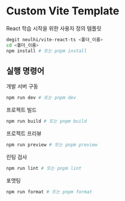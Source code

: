 # Custom Vite Template

React 학습 시작을 위한 사용자 정의 템플릿

```sh
degit neulhi/vite-react-ts <폴더_이름>
cd <폴더_이름>
npm install # 또는 pnpm install
```

## 실행 명령어

개발 서버 구동
```sh
npm run dev # 또는 pnpm dev
```

프로젝트 빌드
```sh
npm run build # 또는 pnpm build
```

프로젝트 프리뷰
```sh
npm run preview # 또는 pnpm preview 
```

린팅 검사
```sh
npm run lint # 또는 pnpm lint
```

포맷팅
```sh
npm run format # 또는 pnpm format
```